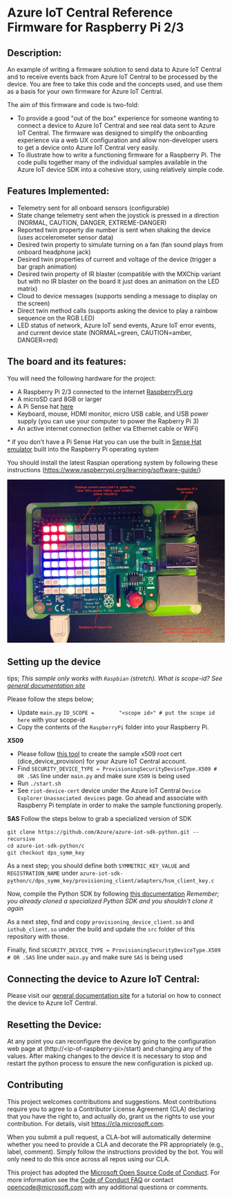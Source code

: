 # Azure IoT Central Reference Firmware for Raspberry Pi 2/3

## Description:

An example of writing a firmware solution to send data to Azure IoT Central and to receive events back from Azure IoT Central to be processed by the device.  You are free to take this code and the concepts used, and use them as a basis for your own firmware for Azure IoT Central.

The aim of this firmware and code is two-fold:

- To provide a good "out of the box" experience for someone wanting to connect a device to Azure IoT Central and see real data sent to Azure IoT Central.  The firmware was designed to simplify the onboarding experience via a web UX configuration and allow non-developer users to get a device onto Azure IoT Central very easily.
- To illustrate how to write a functioning firmware for a Raspberry Pi.  The code pulls together many of the individual samples available in the Azure IoT device SDK into a cohesive story, using relatively simple code.

## Features Implemented:

- Telemetry sent for all onboard sensors (configurable)
- State change telemetry sent when the joystick is pressed in a direction (NORMAL, CAUTION, DANGER, EXTREME-DANGER)
- Reported twin property die number is sent when shaking the device  (uses accelerometer sensor data)
- Desired twin property to simulate turning on a fan (fan sound plays from onboard headphone jack)
- Desired twin properties of current and voltage of the device (trigger a bar graph animation)
- Desired twin property of IR blaster (compatible with the MXChip variant but with no IR blaster on the board it just does an animation on the LED matrix)
- Cloud to device messages (supports sending a message to display on the screen)
- Direct twin method calls (supports asking the device to play a rainbow sequence on the RGB LED)
- LED status of network, Azure IoT send events, Azure IoT error events, and current device state (NORMAL=green, CAUTION=amber, DANGER=red)

## The board and its features:

You will need the following hardware for the project:

- A Raspberry Pi 2/3 connected to the internet [RaspberryPi.org](https://www.raspberrypi.org/learning/hardware-guide/)
- A microSD card 8GB or larger
- A Pi Sense hat [here](https://www.raspberrypi.org/products/sense-hat/)
- Keyboard, mouse, HDMI monitor, micro USB cable, and USB power supply (you can use your computer to power the Rapberry Pi 3)
- An active internet connection (either via Ethernet cable or WiFi)

*&nbsp;if you don't have a Pi Sense Hat you can use the built in [Sense Hat emulator](http://sense-emu.readthedocs.io/en/v1.0/) built into the Raspberry Pi operating system

You should install the latest Raspian operationg system by following these instructions (https://www.raspberrypi.org/learning/software-guide/)

<img src="images/device.jpg" alt="Device features" style="width: 800px;"/>

## Setting up the device

tips;
*This sample only works with `Raspbian` (stretch).*
*What is scope-id? See [general documentation site](https://aka.ms/iotcentral-doc-raspi)*

Please follow the steps below;

- Update `main.py` `ID_SCOPE =        "<scope id>" # put the scope id here` with your scope-id
- Copy the contents of the `RaspberryPi` folder into your Raspberry Pi.

**X509**
- Please follow [this tool](https://github.com/azure/iot-central-firmware/tree/master/tools/dice) to create the sample x509 root cert (dice_device_provision) for your Azure IoT Central account.
- Find `SECURITY_DEVICE_TYPE = ProvisioningSecurityDeviceType.X509 # OR .SAS` line under `main.py` and make sure `X509` is being used
- Run `./start.sh`
- See `riot-device-cert` device under the Azure IoT Central `Device Explorer` `Unassociated devices` page.
Go ahead and associate with Raspberry Pi template in order to make the sample functioning properly.

**SAS**
Follow the steps below to grab a specialized version of SDK
```
git clone https://github.com/Azure/azure-iot-sdk-python.git --recursive
cd azure-iot-sdk-python/c
git checkout dps_symm_key
```

As a next step; you should define both `SYMMETRIC_KEY_VALUE` and `REGISTRATION_NAME` under
`azure-iot-sdk-python/c/dps_symm_key/provisioning_client/adapters/hsm_client_key.c`

Now, compile the Python SDK by following [this documentation](https://github.com/Azure/azure-iot-sdk-python/blob/master/doc/python-devbox-setup.md)
*Remember; you already cloned a specialized Python SDK and you shouldn't clone it again*

As a next step, find and copy `provisioning_device_client.so` and `iothub_client.so` under the build
and update the `src` folder of this repository with those.

Finally, find `SECURITY_DEVICE_TYPE = ProvisioningSecurityDeviceType.X509 # OR .SAS` line under `main.py` and make sure `SAS` is being used

## Connecting the device to Azure IoT Central:

Please visit our [general documentation site](https://aka.ms/iotcentral-doc-raspi) for a tutorial on how to connect the device to Azure IoT Central.

## Resetting the Device:

At any point you can reconfigure the device by going to the configuration web page at (http://&lt;ip-of-raspberry-pi&gt;/start) and changing any of the values.  After making changes to the device it is necessary to stop and restart the python process to ensure the new configuration is picked up.

## Contributing

This project welcomes contributions and suggestions.  Most contributions require you to agree to a
Contributor License Agreement (CLA) declaring that you have the right to, and actually do, grant us
the rights to use your contribution. For details, visit https://cla.microsoft.com.

When you submit a pull request, a CLA-bot will automatically determine whether you need to provide
a CLA and decorate the PR appropriately (e.g., label, comment). Simply follow the instructions
provided by the bot. You will only need to do this once across all repos using our CLA.

This project has adopted the [Microsoft Open Source Code of Conduct](https://opensource.microsoft.com/codeofconduct/).
For more information see the [Code of Conduct FAQ](https://opensource.microsoft.com/codeofconduct/faq/) or
contact [opencode@microsoft.com](mailto:opencode@microsoft.com) with any additional questions or comments.
